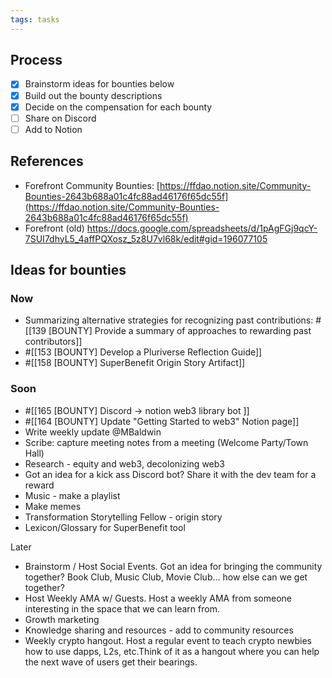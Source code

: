 ```yaml
---
tags: tasks
---
```

## Process
- [x] Brainstorm ideas for bounties below 
- [x] Build out the bounty descriptions
- [x] Decide on the compensation for each bounty
- [ ] Share on Discord
- [ ] Add to Notion

## References
- Forefront Community Bounties: [https://ffdao.notion.site/Community-Bounties-2643b688a01c4fc88ad46176f65dc55f](https://ffdao.notion.site/Community-Bounties-2643b688a01c4fc88ad46176f65dc55f)
- Forefront (old) https://docs.google.com/spreadsheets/d/1pAgFGj9qcY-7SUI7dhyL5_4affPQXosz_5z8U7vl68k/edit#gid=196077105

## Ideas for bounties
### Now
- Summarizing alternative strategies for recognizing past contributions: #[[139 [BOUNTY] Provide a summary of approaches to rewarding past contributors]] 
- #[[153 [BOUNTY] Develop a Pluriverse Reflection Guide]] 
- #[[158 [BOUNTY] SuperBenefit Origin Story Artifact]] 

### Soon
- #[[165 [BOUNTY] Discord -> notion web3 library bot ]] 
- #[[164 [BOUNTY] Update "Getting Started to web3" Notion page]] 
- Write weekly update @MBaldwin 
- Scribe: capture meeting notes from a meeting (Welcome Party/Town Hall)
- Research - equity and web3, decolonizing web3
- Got an idea for a kick ass Discord bot? Share it with the dev team for a reward
- Music - make a playlist
- Make memes
- Transformation Storytelling Fellow - origin story
- Lexicon/Glossary for SuperBenefit tool


Later
- Brainstorm / Host Social Events. Got an idea for bringing the community together? Book Club, Music Club, Movie Club... how else can we get together?
- Host Weekly AMA w/ Guests. Host a weekly AMA from someone interesting in the space that we can learn from.
- Growth marketing
- Knowledge sharing and resources - add to community resources
- Weekly crypto hangout. Host a regular event to teach crypto newbies how to use dapps, L2s, etc.Think of it as a hangout where you can help the next wave of users get their bearings.
